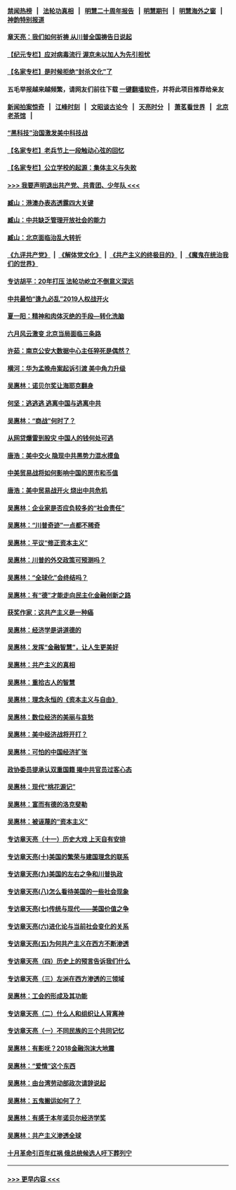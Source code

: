 #### [禁闻热榜](热点新闻.md?=0)  &nbsp;&nbsp;|&nbsp;&nbsp; [法轮功真相](https://github.com/gfw-breaker/truth/blob/master/README.md?=0) &nbsp;&nbsp;|&nbsp;&nbsp; [明慧二十周年报告](https://github.com/gfw-breaker/mh-reports/blob/master/README.md?=0) &nbsp;&nbsp;|&nbsp;&nbsp;[明慧期刊](https://github.com/gfw-breaker/mh-qikan) &nbsp;&nbsp;|&nbsp;&nbsp; [明慧海外之窗](https://github.com/gfw-breaker/mh-news/blob/master/README.md?=0) &nbsp;&nbsp;|&nbsp;&nbsp; [神韵特别报道](https://github.com/gfw-breaker/mh-news/blob/master/shenyun.md?=0)
#### [章天亮：我们如何祈祷 从川普全国祷告日说起](../pages/nsc423/n11944627.md?t=03171602) 
#### [【纪元专栏】应对病毒流行 渥京未以加人为先引担忧](../pages/nsc423/n11875714.md?t=03171602) 
#### [【名家专栏】是时候拒绝“封杀文化”了](../pages/nsc423/n11814093.md?t=03171602) 
#### 五毛举报越来越频繁，请网友们前往下载 [一键翻墙软件](https://github.com/gfw-breaker/ssr-accounts)，并将此项目推荐给亲友
#### [新闻拍案惊奇](https://github.com/gfw-breaker/banned-news/blob/master/pages/link4.md) &nbsp;&nbsp;|&nbsp;&nbsp; [江峰时刻](https://github.com/gfw-breaker/banned-news/blob/master/pages/link4.md) &nbsp;&nbsp;|&nbsp;&nbsp; [文昭谈古论今](https://github.com/gfw-breaker/banned-news/blob/master/pages/link4.md) &nbsp;&nbsp;|&nbsp;&nbsp; [天亮时分](https://github.com/gfw-breaker/banned-news/blob/master/pages/link4.md) &nbsp;&nbsp;|&nbsp;&nbsp; [萧茗看世界](https://github.com/gfw-breaker/banned-news/blob/master/pages/link4.md) &nbsp;&nbsp;|&nbsp;&nbsp; [北京老茶馆](https://github.com/gfw-breaker/banned-news/blob/master/pages/link4.md) &nbsp;&nbsp;|&nbsp;&nbsp; 
#### [“黑科技”治国激发美中科技战](../pages/nsc423/n11638056.md?t=03171602) 
#### [【名家专栏】老兵节上一段触动心弦的回忆](../pages/nsc423/n11646016.md?t=03171602) 
#### [【名家专栏】公立学校的起源：集体主义与失败](../pages/nsc423/n11601833.md?t=03171602) 
#### [>>> 我要声明退出共产党、共青团、少年队 <<<](https://github.com/begood0513/goodnews/blob/master/quit/letter.md) 
#### [臧山：港澳办表态透露四大关键](../pages/nsc423/n11421628.md?t=03171602) 
#### [臧山：中共缺乏管理开放社会的能力](../pages/nsc423/n11407457.md?t=03171602) 
#### [臧山：北京面临治乱大转折](../pages/nsc423/n11406895.md?t=03171602) 
#### [《九评共产党》](https://github.com/begood0513/9ping.md/blob/master/README.md) &nbsp;|&nbsp; [《解体党文化》](../../../../jtdwh.md/blob/master/README.md)  &nbsp;|&nbsp; [《共产主义的终极目的》](../../../../gczydzjmd.md/blob/master/README.md) &nbsp;|&nbsp; [《魔鬼在统治我们的世界》](../../../../mgztzwmdsj.md/blob/master/README.md) 
#### [专访胡平：20年打压 法轮功屹立不倒意义深远](../pages/nsc423/n11398800.md?t=03171602) 
#### [中共最怕“逢九必乱”2019人权战开火](../pages/nsc423/n11385248.md?t=03171602) 
#### [夏一阳：精神和肉体灭绝的手段—转化洗脑](../pages/nsc423/n11368250.md?t=03171602) 
#### [六月风云激变 北京当局面临三条路](../pages/nsc423/n11313668.md?t=03171602) 
#### [许茹：南京公安大数据中心主任猝死是偶然？](../pages/nsc423/n11064744.md?t=03171602) 
#### [横河：华为孟晚舟案起诉引渡 美中角力升级](../pages/nsc423/n11027230.md?t=03171602) 
#### [吴惠林：诺贝尔奖让海耶克翻身](../pages/nsc423/n10890049.md?t=03171602) 
#### [何坚：逃逃逃 逃离中国与逃离中共](../pages/nsc423/n10592891.md?t=03171602) 
#### [吴惠林：“商战”何时了？](../pages/nsc423/n10573558.md?t=03171602) 
#### [从网贷爆雷到股灾 中国人的钱何处可逃](../pages/nsc423/n10572800.md?t=03171602) 
#### [唐浩：美中交火 隐现中共黑势力混水摸鱼](../pages/nsc423/n10544040.md?t=03171602) 
#### [中美贸易战将如何影响中国的房市和币值](../pages/nsc423/n10543697.md?t=03171602) 
#### [唐浩：美中贸易战开火 烧出中共危机](../pages/nsc423/n10540126.md?t=03171602) 
#### [吴惠林：企业家是否应负较多的“社会责任”](../pages/nsc423/n10535022.md?t=03171602) 
#### [吴惠林：“川普奇迹”一点都不稀奇](../pages/nsc423/n10512808.md?t=03171602) 
#### [吴惠林：平议“修正资本主义”](../pages/nsc423/n10495724.md?t=03171602) 
#### [吴惠林：川普的外交政策可预测吗？](../pages/nsc423/n10462387.md?t=03171602) 
#### [吴惠林：“全球化”会终结吗？](../pages/nsc423/n10452838.md?t=03171602) 
#### [吴惠林：有“德”才能走向民主化金融创新之路](../pages/nsc423/n10432292.md?t=03171602) 
#### [获奖作家：这共产主义是一种癌](../pages/nsc423/n10431541.md?t=03171602) 
#### [吴惠林：经济学是讲道德的](../pages/nsc423/n10398014.md?t=03171602) 
#### [吴惠林：发挥“金融智慧”，让人生更美好](../pages/nsc423/n10375019.md?t=03171602) 
#### [吴惠林：共产主义的真相](../pages/nsc423/n10351394.md?t=03171602) 
#### [吴惠林：重拾古人的智慧](../pages/nsc423/n10337691.md?t=03171602) 
#### [吴惠林：理念永恒的《资本主义与自由》](../pages/nsc423/n10316274.md?t=03171602) 
#### [吴惠林：数位经济的美丽与哀愁](../pages/nsc423/n10292946.md?t=03171602) 
#### [吴惠林：美中经济战将开打？](../pages/nsc423/n10258825.md?t=03171602) 
#### [吴惠林：可怕的中国经济扩张](../pages/nsc423/n10219147.md?t=03171602) 
#### [政协委员提承认双重国籍 揭中共官员过客心态](../pages/nsc423/n10208809.md?t=03171602) 
#### [吴惠林：现代“桃花源记”](../pages/nsc423/n10185234.md?t=03171602) 
#### [吴惠林：富而有德的洛克斐勒](../pages/nsc423/n10142264.md?t=03171602) 
#### [吴惠林：被诬蔑的“资本主义”](../pages/nsc423/n10124816.md?t=03171602) 
#### [专访章天亮（十一）历史大戏 上天自有安排](../pages/nsc423/n10094905.md?t=03171602) 
#### [专访章天亮(十)美国的繁荣与建国理念的联系](../pages/nsc423/n10094899.md?t=03171602) 
#### [专访章天亮(九)美国的左右之争和川普执政](../pages/nsc423/n10094889.md?t=03171602) 
#### [专访章天亮(八)怎么看待美国的一些社会现象](../pages/nsc423/n10094857.md?t=03171602) 
#### [专访章天亮(七)传统与现代——美国价值之争](../pages/nsc423/n10093140.md?t=03171602) 
#### [专访章天亮(六)进化论与当前社会变化的关系](../pages/nsc423/n10092036.md?t=03171602) 
#### [专访章天亮(五)为何共产主义在西方不断渗透](../pages/nsc423/n10083620.md?t=03171602) 
#### [专访章天亮（四）历史上的预言告诉我们什么](../pages/nsc423/n10083606.md?t=03171602) 
#### [专访章天亮（三）左派在西方渗透的三领域](../pages/nsc423/n10081115.md?t=03171602) 
#### [吴惠林：工会的形成及其功能](../pages/nsc423/n10080633.md?t=03171602) 
#### [专访章天亮（二）什么人和组织让人背离神](../pages/nsc423/n10076637.md?t=03171602) 
#### [专访章天亮（一）不同民族的三个共同记忆](../pages/nsc423/n10074188.md?t=03171602) 
#### [吴惠林：有影呒？2018金融泡沫大地震](../pages/nsc423/n10040534.md?t=03171602) 
#### [吴惠林：“爱情”这个东西](../pages/nsc423/n10019423.md?t=03171602) 
#### [吴惠林：由台湾劳动部政次请辞说起](../pages/nsc423/n9979679.md?t=03171602) 
#### [吴惠林：五鬼搬运如何了？](../pages/nsc423/n9925338.md?t=03171602) 
#### [吴惠林：有感于本年诺贝尔经济学奖](../pages/nsc423/n9871883.md?t=03171602) 
#### [吴惠林：共产主义渗透全球](../pages/nsc423/n9812748.md?t=03171602) 
#### [十月革命引百年红祸 俄总统候选人吁下葬列宁](../pages/nsc423/n9810182.md?t=03171602) 

----
#### [ >>> 更早内容 <<< ](../indexes/nsc423-earlier.md)
